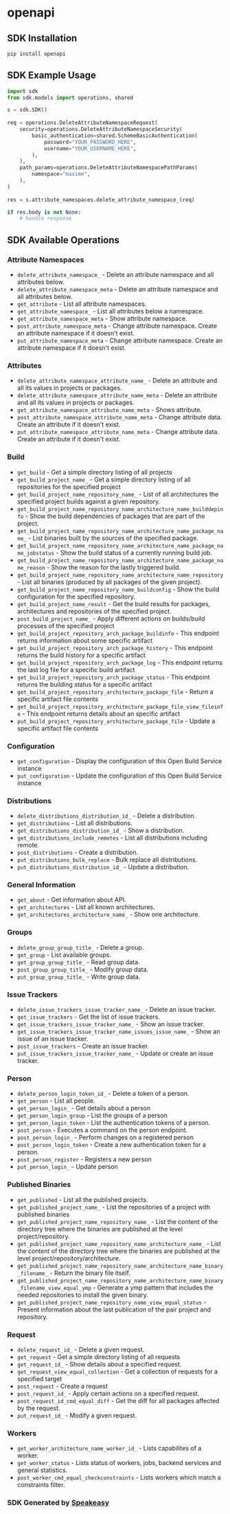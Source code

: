 # openapi

<!-- Start SDK Installation -->
## SDK Installation

```bash
pip install openapi
```
<!-- End SDK Installation -->

<!-- Start SDK Example Usage -->
## SDK Example Usage

```python
import sdk
from sdk.models import operations, shared

s = sdk.SDK()
    
req = operations.DeleteAttributeNamespaceRequest(
    security=operations.DeleteAttributeNamespaceSecurity(
        basic_authentication=shared.SchemeBasicAuthentication(
            password="YOUR_PASSWORD_HERE",
            username="YOUR_USERNAME_HERE",
        ),
    ),
    path_params=operations.DeleteAttributeNamespacePathParams(
        namespace="maxime",
    ),
)
    
res = s.attribute_namespaces.delete_attribute_namespace_(req)

if res.body is not None:
    # handle response
```
<!-- End SDK Example Usage -->

<!-- Start SDK Available Operations -->
## SDK Available Operations

### Attribute Namespaces

* `delete_attribute_namespace_` - Delete an attribute namespace and all attributes below.
* `delete_attribute_namespace_meta` - Delete an attribute namespace and all attributes below.
* `get_attribute` - List all attribute namespaces.
* `get_attribute_namespace_` - List all attributes below a namespace.
* `get_attribute_namespace_meta` - Show attribute namespace.
* `post_attribute_namespace_meta` - Change attribute namespace. Create an attribute namespace if it doesn't exist.
* `put_attribute_namespace_meta` - Change attribute namespace. Create an attribute namespace if it doesn't exist.

### Attributes

* `delete_attribute_namespace_attribute_name_` - Delete an attribute and all its values in projects or packages.
* `delete_attribute_namespace_attribute_name_meta` - Delete an attribute and all its values in projects or packages.
* `get_attribute_namespace_attribute_name_meta` - Shows attribute.
* `post_attribute_namespace_attribute_name_meta` - Change attribute data. Create an attribute if it doesn't exist.
* `put_attribute_namespace_attribute_name_meta` - Change attribute data. Create an attribute if it doesn't exist.

### Build

* `get_build` - Get a simple directory listing of all projects
* `get_build_project_name_` - Get a simple directory listing of all repositories for the specified project
* `get_build_project_name_repository_name_` - List of all architectures the specified project builds against a given repository.
* `get_build_project_name_repository_name_architecture_name_builddepinfo` - Show the build dependencies of packages that are part of the project.
* `get_build_project_name_repository_name_architecture_name_package_name_` - List binaries built by the sources of the specified package.
* `get_build_project_name_repository_name_architecture_name_package_name_jobstatus` - Show the build status of a currently running build job.
* `get_build_project_name_repository_name_architecture_name_package_name_reason` - Show the reason for the lastly triggered build.
* `get_build_project_name_repository_name_architecture_name_repository` - List all binaries (produced by all packages of the given project).
* `get_build_project_name_repository_name_buildconfig` - Show the build configuration for the specified repository.
* `get_build_project_name_result` - Get the build results for packages, architectures and repositories of the specified project.
* `post_build_project_name_` - Apply different actions on builds/build processes of the specified project
* `get_build_project_repository_arch_package_buildinfo` - This endpoint returns information about some specific artifact
* `get_build_project_repository_arch_package_history` - This endpoint returns the build history for a specific artifact
* `get_build_project_repository_arch_package_log` - This endpoint returns the last log file for a specific build artifact
* `get_build_project_repository_arch_package_status` - This endpoint returns the building status for a specific artifact
* `get_build_project_repository_architecture_package_file` - Return a specific artifact file contents
* `get_build_project_repository_architecture_package_file_view_fileinfo` - This endpoint returns details about an specific artifact
* `put_build_project_repository_architecture_package_file` - Update a specific artifact file contents

### Configuration

* `get_configuration` - Display the configuration of this Open Build Service instance
* `put_configuration` - Update the configuration of this Open Build Service instance

### Distributions

* `delete_distributions_distribution_id_` - Delete a distribution.
* `get_distributions` - List all distributions.
* `get_distributions_distribution_id_` - Show a distribution.
* `get_distributions_include_remotes` - List all distributions including remote.
* `post_distributions` - Create a distribution.
* `put_distributions_bulk_replace` - Bulk replace all distributions.
* `put_distributions_distribution_id_` - Update a distribution.

### General Information

* `get_about` - Get information about API.
* `get_architectures` - List all known architectures.
* `get_architectures_architecture_name_` - Show one architecture.

### Groups

* `delete_group_group_title_` - Delete a group.
* `get_group` - List available groups.
* `get_group_group_title_` - Read group data.
* `post_group_group_title_` - Modify group data.
* `put_group_group_title_` - Write group data.

### Issue Trackers

* `delete_issue_trackers_issue_tracker_name_` - Delete an issue tracker.
* `get_issue_trackers` - Get the list of issue trackers.
* `get_issue_trackers_issue_tracker_name_` - Show an issue tracker.
* `get_issue_trackers_issue_tracker_name_issues_issue_name_` - Show an issue of an issue tracker.
* `post_issue_trackers` - Create an issue tracker.
* `put_issue_trackers_issue_tracker_name_` - Update or create an issue tracker.

### Person

* `delete_person_login_token_id_` - Delete a token of a person.
* `get_person` - List all people.
* `get_person_login_` - Get details about a person
* `get_person_login_group` - List the groups of a person
* `get_person_login_token` - List the authentication tokens of a person.
* `post_person` - Executes a command on the person endpoint.
* `post_person_login_` - Perform changes on a registered person
* `post_person_login_token` - Create a new authentication token for a person.
* `post_person_register` - Registers a new person
* `put_person_login_` - Update person

### Published Binaries

* `get_published` - List all the published projects.
* `get_published_project_name_` - List the repositories of a project with published binaries
* `get_published_project_name_repository_name_` - List the content of the directory tree where the binaries are published at the level project/repository.
* `get_published_project_name_repository_name_architecture_name_` - List the content of the directory tree where the binaries are published at the level project/repository/architecture.
* `get_published_project_name_repository_name_architecture_name_binary_filename_` - Return the binary file itself.
* `get_published_project_name_repository_name_architecture_name_binary_filename_view_equal_ymp` - Generate a ymp pattern that includes the needed repositories to install the given binary.
* `get_published_project_name_repository_name_view_equal_status` - Present information about the last publication of the pair project and repository.

### Request

* `delete_request_id_` - Delete a given request.
* `get_request` - Get a simple directory listing of all requests
* `get_request_id_` - Show details about a specified request.
* `get_request_view_equal_collection` - Get a collection of requests for a specified target
* `post_request` - Create a request
* `post_request_id_` - Apply certain actions on a specified request.
* `post_request_id_cmd_equal_diff` - Get the diff for all packages affected by the request.
* `put_request_id_` - Modify a given request.

### Workers

* `get_worker_architecture_name_worker_id_` - Lists capabilites of a worker.
* `get_worker_status` - Lists status of workers, jobs, backend services and general statistics.
* `post_worker_cmd_equal_checkconstraints` - Lists workers which match a constraints filter.

<!-- End SDK Available Operations -->

### SDK Generated by [Speakeasy](https://docs.speakeasyapi.dev/docs/using-speakeasy/client-sdks)
